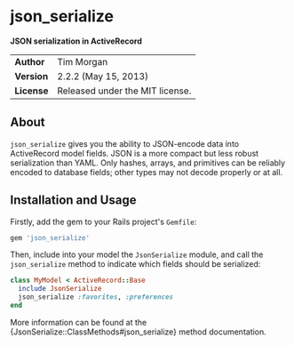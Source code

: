 json_serialize
==============

 **JSON serialization in ActiveRecord**

|             |                                 |
|:------------|:--------------------------------|
| **Author**  | Tim Morgan                      |
| **Version** | 2.2.2 (May 15, 2013)            |
| **License** | Released under the MIT license. |

About
-----

`json_serialize` gives you the ability to JSON-encode data into ActiveRecord
model fields. JSON is a more compact but less robust serialization than YAML.
Only hashes, arrays, and primitives can be reliably encoded to database fields;
other types may not decode properly or at all.

Installation and Usage
----------------------

Firstly, add the gem to your Rails project's `Gemfile`:

```` ruby
gem 'json_serialize'
````

Then, include into your model the `JsonSerialize` module, and call the
`json_serialize` method to indicate which fields should be serialized:

```` ruby
class MyModel < ActiveRecord::Base
  include JsonSerialize
  json_serialize :favorites, :preferences
end
````

More information can be found at the {JsonSerialize::ClassMethods#json_serialize}
method documentation.

